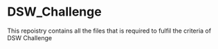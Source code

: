 # DSW_Challenge
This repoistry contains all the files that is required to fulfil the criteria of DSW Challenge
